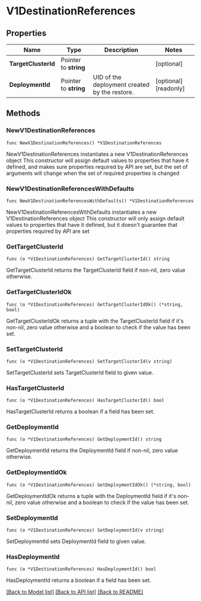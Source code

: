 # V1DestinationReferences

## Properties

Name | Type | Description | Notes
------------ | ------------- | ------------- | -------------
**TargetClusterId** | Pointer to **string** |  | [optional] 
**DeploymentId** | Pointer to **string** | UID of the deployment created by the restore. | [optional] [readonly] 

## Methods

### NewV1DestinationReferences

`func NewV1DestinationReferences() *V1DestinationReferences`

NewV1DestinationReferences instantiates a new V1DestinationReferences object
This constructor will assign default values to properties that have it defined,
and makes sure properties required by API are set, but the set of arguments
will change when the set of required properties is changed

### NewV1DestinationReferencesWithDefaults

`func NewV1DestinationReferencesWithDefaults() *V1DestinationReferences`

NewV1DestinationReferencesWithDefaults instantiates a new V1DestinationReferences object
This constructor will only assign default values to properties that have it defined,
but it doesn't guarantee that properties required by API are set

### GetTargetClusterId

`func (o *V1DestinationReferences) GetTargetClusterId() string`

GetTargetClusterId returns the TargetClusterId field if non-nil, zero value otherwise.

### GetTargetClusterIdOk

`func (o *V1DestinationReferences) GetTargetClusterIdOk() (*string, bool)`

GetTargetClusterIdOk returns a tuple with the TargetClusterId field if it's non-nil, zero value otherwise
and a boolean to check if the value has been set.

### SetTargetClusterId

`func (o *V1DestinationReferences) SetTargetClusterId(v string)`

SetTargetClusterId sets TargetClusterId field to given value.

### HasTargetClusterId

`func (o *V1DestinationReferences) HasTargetClusterId() bool`

HasTargetClusterId returns a boolean if a field has been set.

### GetDeploymentId

`func (o *V1DestinationReferences) GetDeploymentId() string`

GetDeploymentId returns the DeploymentId field if non-nil, zero value otherwise.

### GetDeploymentIdOk

`func (o *V1DestinationReferences) GetDeploymentIdOk() (*string, bool)`

GetDeploymentIdOk returns a tuple with the DeploymentId field if it's non-nil, zero value otherwise
and a boolean to check if the value has been set.

### SetDeploymentId

`func (o *V1DestinationReferences) SetDeploymentId(v string)`

SetDeploymentId sets DeploymentId field to given value.

### HasDeploymentId

`func (o *V1DestinationReferences) HasDeploymentId() bool`

HasDeploymentId returns a boolean if a field has been set.


[[Back to Model list]](../README.md#documentation-for-models) [[Back to API list]](../README.md#documentation-for-api-endpoints) [[Back to README]](../README.md)


